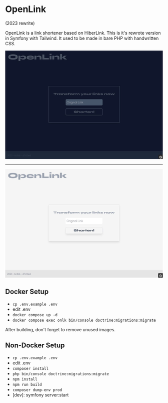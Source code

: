 # OpenLink
(2023 rewrite)

OpenLink is a link shortener based on HiberLink. This is it's rewrote version in Symfony with Tailwind. It used to be made in bare PHP with handwritten CSS.

<img src="showcase/dark.jpg" alt="OpenLink Dark Mode"/>
<hr>
<img src="showcase/white.jpg" alt="OpenLink White Mode" />

## Docker Setup
- `cp .env.example .env`
- edit .env
- `docker compose up -d`
- `docker compose exec onlk bin/console doctrine:migrations:migrate`

After building, don't forget to remove unused images.

## Non-Docker Setup
- `cp .env.example .env`
- edit .env
- `composer install`
- `php bin/console doctrine:migrations:migrate`
- `npm install`
- `npm run build`
- `composer dump-env prod`
- [dev]: symfony server:start